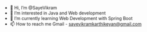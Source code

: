- 👋 Hi, I’m @SayeVikram
- 👀 I’m interested in Java and Web development
- 🌱 I’m currently learning Web Development with Spring Boot
- 📫 How to reach me Gmail - sayevikramkarthikeyan@gmail.com

<!---
SayeVikram/SayeVikram is a ✨ special ✨ repository because its `README.md` (this file) appears on your GitHub profile.
You can click the Preview link to take a look at your changes.
--->
